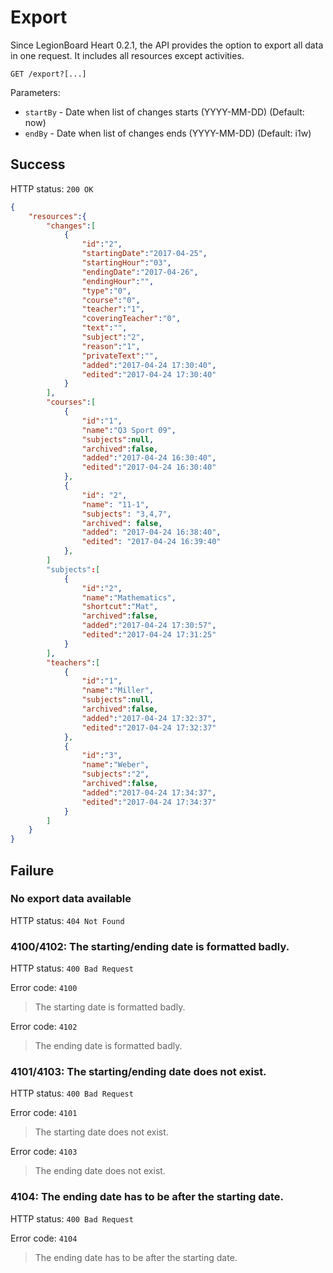 # Export

Since LegionBoard Heart 0.2.1,
the API provides the option to export all data in one request.
It includes all resources except activities.

```
GET /export?[...]
```

Parameters:

- `startBy` - Date when list of changes starts (YYYY-MM-DD) (Default: now)
- `endBy` - Date when list of changes ends (YYYY-MM-DD) (Default: i1w)

## Success

HTTP status: `200 OK`

```json
{
	"resources":{
		"changes":[
			{
				"id":"2",
				"startingDate":"2017-04-25",
				"startingHour":"03",
				"endingDate":"2017-04-26",
				"endingHour":"",
				"type":"0",
				"course":"0",
				"teacher":"1",
				"coveringTeacher":"0",
				"text":"",
				"subject":"2",
				"reason":"1",
				"privateText":"",
				"added":"2017-04-24 17:30:40",
				"edited":"2017-04-24 17:30:40"
			}
		],
		"courses":[
			{
				"id":"1",
				"name":"Q3 Sport 09",
				"subjects":null,
				"archived":false,
				"added":"2017-04-24 16:30:40",
				"edited":"2017-04-24 16:30:40"
			},
			{
				"id": "2",
				"name": "11-1",
				"subjects": "3,4,7",
				"archived": false,
				"added": "2017-04-24 16:38:40",
				"edited": "2017-04-24 16:39:40"
			},
		]
		"subjects":[
			{
				"id":"2",
				"name":"Mathematics",
				"shortcut":"Mat",
				"archived":false,
				"added":"2017-04-24 17:30:57",
				"edited":"2017-04-24 17:31:25"
			}
		],
		"teachers":[
			{
				"id":"1",
				"name":"Miller",
				"subjects":null,
				"archived":false,
				"added":"2017-04-24 17:32:37",
				"edited":"2017-04-24 17:32:37"
			},
			{
				"id":"3",
				"name":"Weber",
				"subjects":"2",
				"archived":false,
				"added":"2017-04-24 17:34:37",
				"edited":"2017-04-24 17:34:37"
			}
		]
	}
}
```

## Failure

### No export data available

HTTP status: `404 Not Found`

### 4100/4102: The starting/ending date is formatted badly.

HTTP status: `400 Bad Request`

Error code: `4100`
> The starting date is formatted badly.

Error code: `4102`
> The ending date is formatted badly.

### 4101/4103: The starting/ending date does not exist.

HTTP status: `400 Bad Request`

Error code: `4101`
> The starting date does not exist.

Error code: `4103`
> The ending date does not exist.

### 4104: The ending date has to be after the starting date.

HTTP status: `400 Bad Request`

Error code: `4104`
> The ending date has to be after the starting date.
